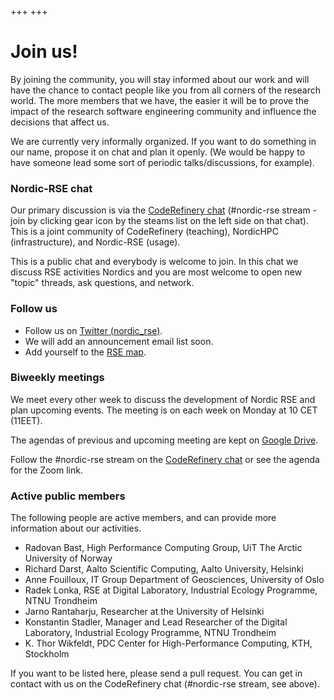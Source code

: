 +++
+++

# Join us!

By joining the community, you will stay informed about our work
and will have the chance to contact people like you from all
corners of the research world. The more members that we have,
the easier it will be to prove the impact of the research software
engineering community and influence the decisions that affect us.

We are currently very informally organized.  If you want to do
something in our name, propose it on chat and plan it openly.  (We
would be happy to have someone lead some sort of periodic
talks/discussions, for example).


### Nordic-RSE chat

Our primary discussion is via the [CodeRefinery
chat](https://coderefinery.zulipchat.com) (#nordic-rse stream - join
by clicking gear icon by the steams list on the left side on that chat).  This is a
joint community of CodeRefinery (teaching), NordicHPC
(infrastructure), and Nordic-RSE (usage).

This is a public chat and everybody is welcome to join. In this chat we
discuss RSE activities Nordics and you are most welcome to open new
"topic" threads, ask questions, and network.


### Follow us

- Follow us on [Twitter (nordic_rse)](https://twitter.com/nordic_rse).
- We will add an announcement email list soon.
- Add yourself to the [RSE map](/map/).


### Biweekly meetings

We meet every other week to discuss the development of Nordic RSE and
plan upcoming events. The meeting is on each week on Monday at 10 CET (11EET).

The agendas of previous and upcoming meeting are kept on
[Google Drive](https://drive.google.com/drive/folders/1C8KBAkV4wAUb8c5OAhgYctB71A692NvB).

Follow the #nordic-rse stream on the [CodeRefinery
chat](https://coderefinery.zulipchat.com) or see the agenda for the Zoom link.


### Active public members

The following people are active members, and can provide more
information about our activities.

- Radovan Bast, High Performance Computing Group, UiT The Arctic University of Norway
- Richard Darst, Aalto Scientific Computing, Aalto University, Helsinki
- Anne Fouilloux, IT Group Department of Geosciences, University of Oslo
- Radek Lonka, RSE at Digital Laboratory, Industrial Ecology Programme, NTNU Trondheim
- Jarno Rantaharju, Researcher at the University of Helsinki
- Konstantin Stadler, Manager and Lead Researcher of the Digital Laboratory, Industrial Ecology Programme, NTNU Trondheim
- K. Thor Wikfeldt, PDC Center for High-Performance Computing, KTH, Stockholm

If you want to be listed here, please send a pull request.  You can
get in contact with us on the CodeRefinery chat (#nordic-rse stream,
see above).
